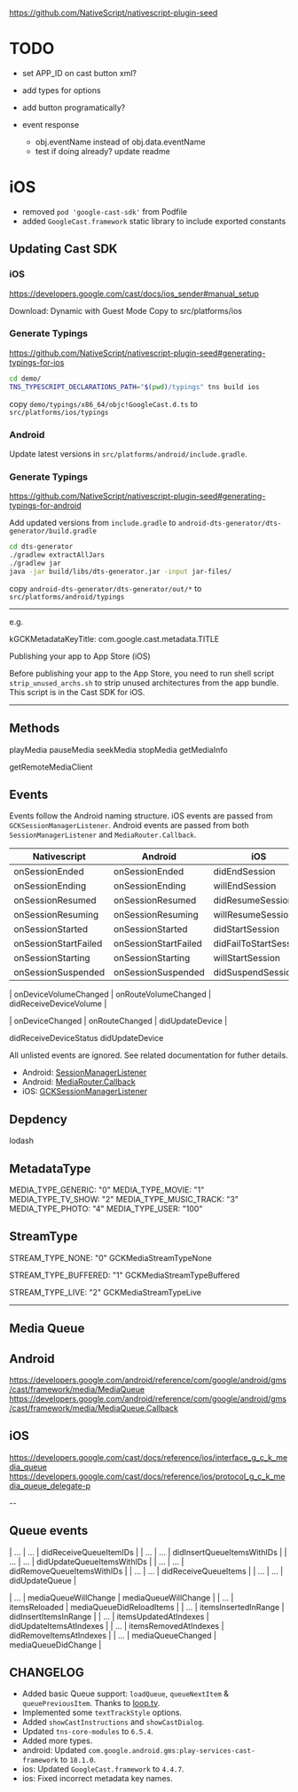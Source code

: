 https://github.com/NativeScript/nativescript-plugin-seed

# TODO

- set APP_ID on cast button xml?

- add types for options

- add button programatically?

- event response
  - obj.eventName instead of obj.data.eventName
  - test if doing already? update readme

# iOS

- removed `pod 'google-cast-sdk'` from Podfile
- added `GoogleCast.framework` static library to include exported constants

## Updating Cast SDK

### iOS

https://developers.google.com/cast/docs/ios_sender#manual_setup

Download: Dynamic with Guest Mode
Copy to src/platforms/ios

### Generate Typings

https://github.com/NativeScript/nativescript-plugin-seed#generating-typings-for-ios

```sh
cd demo/
TNS_TYPESCRIPT_DECLARATIONS_PATH="$(pwd)/typings" tns build ios
```

copy `demo/typings/x86_64/objc!GoogleCast.d.ts`
to `src/platforms/ios/typings`

### Android

Update latest versions in `src/platforms/android/include.gradle`.

### Generate Typings

https://github.com/NativeScript/nativescript-plugin-seed#generating-typings-for-android

Add updated versions from `include.gradle` to `android-dts-generator/dts-generator/build.gradle`

```sh
cd dts-generator
./gradlew extractAllJars
./gradlew jar
java -jar build/libs/dts-generator.jar -input jar-files/
```

copy `android-dts-generator/dts-generator/out/*`
to `src/platforms/android/typings`

---
e.g.

kGCKMetadataKeyTitle: com.google.cast.metadata.TITLE

Publishing your app to App Store (iOS)

Before publishing your app to the App Store, you need to run shell script `strip_unused_archs.sh` to strip unused architectures from the app bundle. This script is in the Cast SDK for iOS.

---

## Methods

playMedia
pauseMedia
seekMedia
stopMedia
getMediaInfo

getRemoteMediaClient

## Events

Events follow the Android naming structure. iOS events are passed from `GCKSessionManagerListener`. Android events are passed from both `SessionManagerListener` and `MediaRouter.Callback`.

| Nativescript          | Android               | iOS                    |
| --------------------- | --------------------- | ---------------------- |
| onSessionEnded        | onSessionEnded        | didEndSession          |
| onSessionEnding       | onSessionEnding       | willEndSession         |
| onSessionResumed      | onSessionResumed      | didResumeSession       |
| onSessionResuming     | onSessionResuming     | willResumeSession      |
| onSessionStarted      | onSessionStarted      | didStartSession        |
| onSessionStartFailed  | onSessionStartFailed  | didFailToStartSession  |
| onSessionStarting     | onSessionStarting     | willStartSession       |
| onSessionSuspended    | onSessionSuspended    | didSuspendSession      |

| onDeviceVolumeChanged | onRouteVolumeChanged  | didReceiveDeviceVolume |


| onDeviceChanged       | onRouteChanged        | didUpdateDevice        |

didReceiveDeviceStatus
didUpdateDevice


All unlisted events are ignored. See related documentation for futher details.

 - Android: [SessionManagerListener](https://developers.google.com/android/reference/com/google/android/gms/cast/framework/SessionManagerListener)
 - Android: [MediaRouter.Callback](https://developer.android.com/reference/android/support/v7/media/MediaRouter.Callback)
 - iOS: [GCKSessionManagerListener](https://developers.google.com/cast/v3/reference/ios/protocol_g_c_k_session_manager_listener-p)

## Depdency
lodash

## MetadataType
MEDIA_TYPE_GENERIC: "0"
MEDIA_TYPE_MOVIE: "1"
MEDIA_TYPE_TV_SHOW: "2"
MEDIA_TYPE_MUSIC_TRACK: "3"
MEDIA_TYPE_PHOTO: "4"
MEDIA_TYPE_USER: "100"

## StreamType

STREAM_TYPE_NONE: "0"
GCKMediaStreamTypeNone

STREAM_TYPE_BUFFERED: "1"
GCKMediaStreamTypeBuffered

STREAM_TYPE_LIVE: "2"
GCKMediaStreamTypeLive

---

## Media Queue

## Android

https://developers.google.com/android/reference/com/google/android/gms/cast/framework/media/MediaQueue
https://developers.google.com/android/reference/com/google/android/gms/cast/framework/media/MediaQueue.Callback

## iOS

https://developers.google.com/cast/docs/reference/ios/interface_g_c_k_media_queue
https://developers.google.com/cast/docs/reference/ios/protocol_g_c_k_media_queue_delegate-p

--

## Queue events

| ...  | ...       | didReceiveQueueItemIDs        |
| ...  | ...       | didInsertQueueItemsWithIDs    |
| ...  | ...       | didUpdateQueueItemsWithIDs    |
| ...  | ...       | didRemoveQueueItemsWithIDs    |
| ...  | ...       | didReceiveQueueItems          |
| ...  | ...       | didUpdateQueue                |

| ...  | mediaQueueWillChange   | mediaQueueWillChange       |
| ...  | itemsReloaded          | mediaQueueDidReloadItems   |
| ...  | itemsInsertedInRange   | didInsertItemsInRange      |
| ...  | itemsUpdatedAtIndexes  | didUpdateItemsAtIndexes    |
| ...  | itemsRemovedAtIndexes  | didRemoveItemsAtIndexes    |
| ...  | mediaQueueChanged      | mediaQueueDidChange        |

## CHANGELOG

- Added basic Queue support: `loadQueue`, `queueNextItem` & `queuePreviousItem`. Thanks to [loop.tv](https://loop.tv/).
- Implemented some `textTrackStyle` options.
- Added `showCastInstructions` and `showCastDialog`.
- Updated `tns-core-modules` to `6.5.4`.
- Added more types.
- android: Updated `com.google.android.gms:play-services-cast-framework` to `18.1.0`.
- ios: Updated `GoogleCast.framework` to `4.4.7`.
- ios: Fixed incorrect metadata key names.
